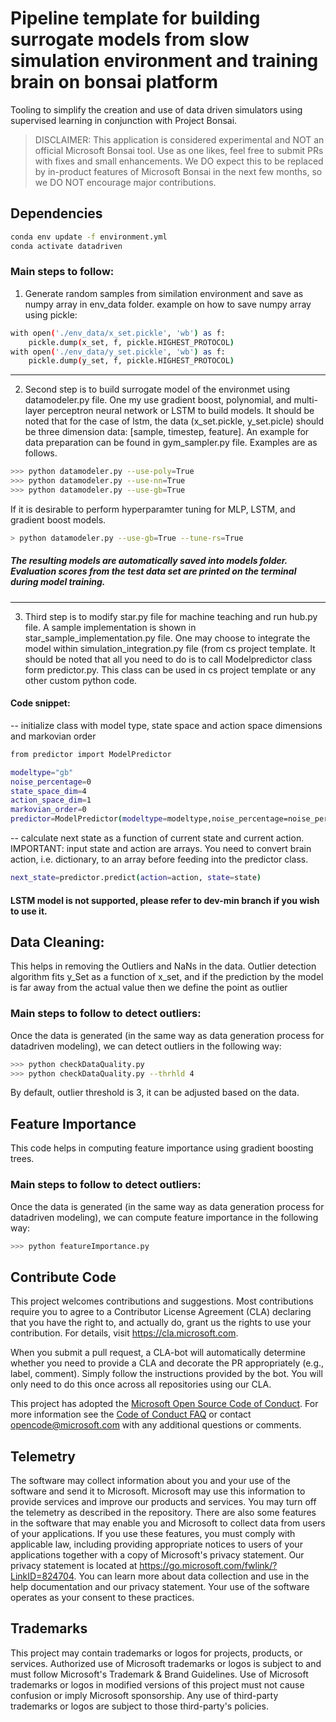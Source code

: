 # Pipeline template for building surrogate models from slow simulation environment and training brain on bonsai platform

Tooling to simplify the creation and use of data driven simulators using supervised learning in conjunction with Project Bonsai. 

> DISCLAIMER: This application is considered experimental and NOT an official Microsoft Bonsai tool. Use as one likes, feel free to submit PRs with fixes and small enhancements. We DO expect this to be replaced by in-product features of Microsoft Bonsai in the next few months, so we DO NOT encourage major contributions. 


## Dependencies
```bash
conda env update -f environment.yml
conda activate datadriven
```

### Main steps to follow:
1) Generate random samples from similation environment and save as numpy array in env_data folder. 
example on how to save numpy array using pickle:
```bash
with open('./env_data/x_set.pickle', 'wb') as f:
    pickle.dump(x_set, f, pickle.HIGHEST_PROTOCOL)
with open('./env_data/y_set.pickle', 'wb') as f:
    pickle.dump(y_set, f, pickle.HIGHEST_PROTOCOL)
```
---------------
2) Second step is to build surrogate model of the environmet using datamodeler.py file. One my use gradient boost, polynomial, and multi-layer perceptron neural network or LSTM to build models. It should be noted that for the case of lstm, the data (x_set.pickle, y_set.picle) should be three dimension data: [sample, timestep, feature]. An example for data preparation can be found in gym_sampler.py file. 
Examples are as follows.
```bash 
>>> python datamodeler.py --use-poly=True
>>> python datamodeler.py --use-nn=True
>>> python datamodeler.py --use-gb=True
```
If it is desirable to perform hyperparamter tuning for MLP, LSTM, and gradient boost models. 
```bash
> python datamodeler.py --use-gb=True --tune-rs=True
```
##### The resulting models are automatically saved into _models_ folder. Evaluation scores from the test data set are printed on the terminal during model training.  
----------------
3) Third step is to modify star.py file for machine teaching and run hub.py file. A sample implementation is shown in star_sample_implementation.py file. One may choose to integrate the model within simulation_integration.py file (from cs project template. It should be noted that all you need to do is to call Modelpredictor class form predictor.py. This class can be used in cs project template or any other custom python code.  

#### Code snippet: 
-- initialize class with model type, state space and action space dimensions and markovian order

```bash
from predictor import ModelPredictor

modeltype="gb"
noise_percentage=0
state_space_dim=4
action_space_dim=1
markovian_order=0	
predictor=ModelPredictor(modeltype=modeltype,noise_percentage=noise_percentage, state_space_dim=state_space_dim,action_space_dim=action_space_dim,markovian_order=markovian_order)
```
-- calculate next state as a function of current state and current action. IMPORTANT: input state and action are arrays. You need to convert brain action, i.e. dictionary, to an array before feeding into the predictor class. 

```bash
next_state=predictor.predict(action=action, state=state)
```

#### LSTM model is not supported, please refer to dev-min branch if you wish to use it.

## Data Cleaning: 
This helps in removing the Outliers and NaNs in the data. Outlier detection algorithm fits y_Set as a function of x_set, and if the prediction by the model is far away from the actual value then we define the point as outlier
### Main steps to follow to detect outliers:
Once the data is generated (in the same way as data generation process for datadriven modeling), we can detect outliers in the following way:
```bash 
>>> python checkDataQuality.py
>>> python checkDataQuality.py --thrhld 4
```
By default, outlier threshold is 3, it can be adjusted based on the data. 

## Feature Importance
This code helps in computing feature importance using gradient boosting trees.
### Main steps to follow to detect outliers:
Once the data is generated (in the same way as data generation process for datadriven modeling), we can compute feature importance in the following way:
```bash 
>>> python featureImportance.py
```

## Contribute Code
This project welcomes contributions and suggestions. Most contributions require you to
agree to a Contributor License Agreement (CLA) declaring that you have the right to,
and actually do, grant us the rights to use your contribution. For details, visit
https://cla.microsoft.com.

When you submit a pull request, a CLA-bot will automatically determine whether you need
to provide a CLA and decorate the PR appropriately (e.g., label, comment). Simply follow the
instructions provided by the bot. You will only need to do this once across all repositories using our CLA.

This project has adopted the [Microsoft Open Source Code of Conduct](https://opensource.microsoft.com/codeofconduct/).
For more information see the [Code of Conduct FAQ](https://opensource.microsoft.com/codeofconduct/faq/)
or contact [opencode@microsoft.com](mailto:opencode@microsoft.com) with any additional questions or comments.

## Telemetry
The software may collect information about you and your use of the software and send it to Microsoft. Microsoft may use this information to provide services and improve our products and services. You may turn off the telemetry as described in the repository. There are also some features in the software that may enable you and Microsoft to collect data from users of your applications. If you use these features, you must comply with applicable law, including providing appropriate notices to users of your applications together with a copy of Microsoft's privacy statement. Our privacy statement is located at https://go.microsoft.com/fwlink/?LinkID=824704. You can learn more about data collection and use in the help documentation and our privacy statement. Your use of the software operates as your consent to these practices.

## Trademarks
This project may contain trademarks or logos for projects, products, or services. Authorized use of Microsoft trademarks or logos is subject to and must follow Microsoft's Trademark & Brand Guidelines. Use of Microsoft trademarks or logos in modified versions of this project must not cause confusion or imply Microsoft sponsorship. Any use of third-party trademarks or logos are subject to those third-party's policies.
